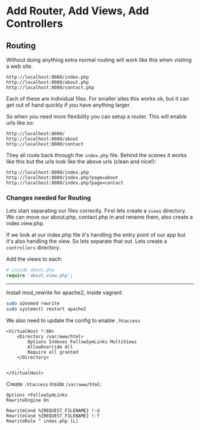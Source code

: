 # Add Router, Add Views, Add Controllers

## Routing

Without doing anything extra normal routing will work like this when visiting a web site.
```
http://localhost:8080/index.php
http://localhost:8080/about.php
http://localhost:8080/contact.php
```
Each of these are individual files. For smaller sites this works ok, but it can get out of hand quickly if you have anything larger.

So when you need more flexibility you can setup a router. This will enable urls like so:
```
http://localhost:8080/
http://localhost:8080/about
http://localhost:8080/contact
```
They all route back through the `index.php` file. Behind the scenes it works like this but the urls look like the above urls (clean and nice!):
```
http://localhost:8080/index.php
http://localhost:8080/index.php?page=about
http://localhost:8080/index.php?page=contact
```

### Changes needed for Routing

Lets start separating our files correctly. First lets create a `views` directory. We can move our about.php, contact.php in and rename them, also create a index.view.php.

If we look at our index.php file it's handling the entry point of our app but it's also handling the view. So lets separate that out. Lets create a `controllers` directory.

Add the views to each:
```php
# inside about.php
require 'about.view.php';
```

-----------------


Install mod_rewrite for apache2, inside vagrant:
```bash
sudo a2enmod rewrite
sudo systemctl restart apache2
```

We also need to update the config to enable `.htaccess`
```
<VirtualHost *:80>
    <Directory /var/www/html>
        Options Indexes FollowSymLinks MultiViews
        AllowOverride All
        Require all granted
    </Directory>

    . . .
</VirtualHost>
```

Create `.htaccess` inside `/var/www/html`:
```
Options +FollowSymLinks
RewriteEngine On

RewriteCond %{REQUEST_FILENAME} !-d
RewriteCond %{REQUEST_FILENAME} !-f
RewriteRule ^ index.php [L]
```
